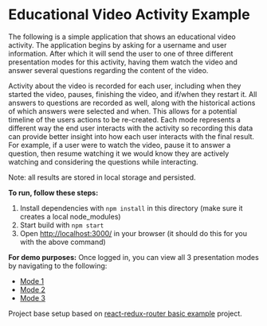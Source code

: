 Educational Video Activity Example
==================================

The following is a simple application that shows an educational video activity.  The application begins by asking for a username and user information.  After which it will send the user to one of three different presentation modes for this activity, having them watch the video and answer several questions regarding the content of the video.

Activity about the video is recorded for each user, including when they started the video, pauses, finishing the video, and if/when they restart it.  All answers to questions are recorded as well, along with the historical actions of which answers were selected and when.  This allows for a potential timeline of the users actions to be re-created.  Each mode represents a different way the end user interacts with the activity so recording this data can provide better insight into how each user interacts with the final result.  For example, if a user were to watch the video, pause it to answer a question, then resume watching it we would know they are actively watching and considering the questions while interacting.

Note: all results are stored in local storage and persisted.

**To run, follow these steps:**

1. Install dependencies with `npm install` in this directory (make sure it creates a local node_modules)
2. Start build with `npm start`
3. Open [http://localhost:3000/](http://localhost:3000/) in your browser (it should do this for you with the above command)


**For demo purposes:**
Once logged in, you can view all 3 presentation modes by navigating to the following:
* [Mode 1](http://localhost:3000/watch/1)
* [Mode 2](http://localhost:3000/watch/2)
* [Mode 3](http://localhost:3000/watch/3)

Project base setup based on [react-redux-router basic example](https://github.com/reactjs/react-router-redux/tree/master/examples/basic) project.

